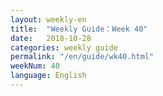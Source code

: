 ```yaml
---
layout: weekly-en
title:  "Weekly Guide：Week 40"
date:   2018-10-28
categories: weekly guide
permalink: "/en/guide/wk40.html"
weekNum: 40
language: English
---
```

